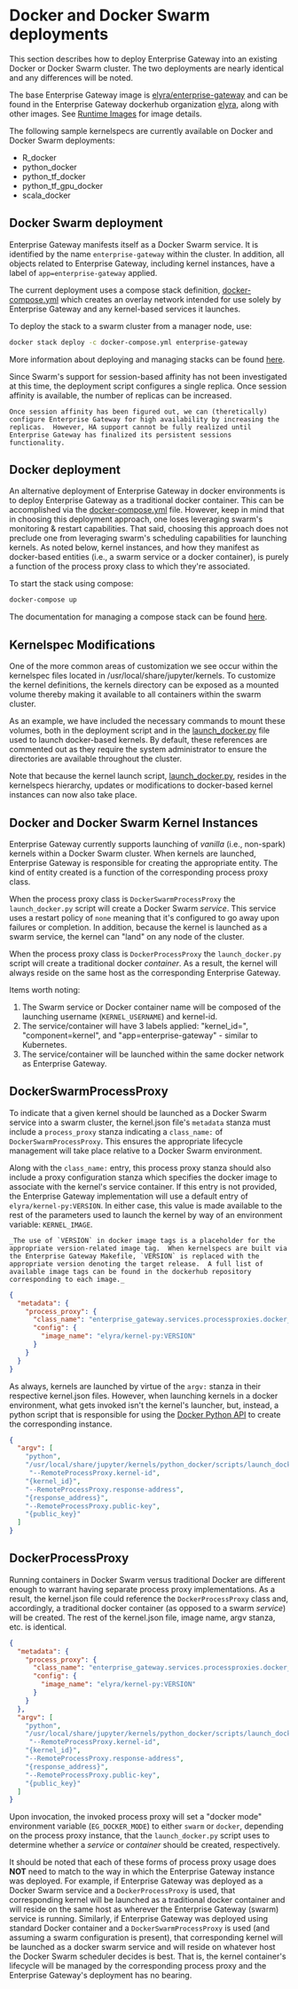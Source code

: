 # Docker and Docker Swarm deployments

This section describes how to deploy Enterprise Gateway into an existing Docker or Docker Swarm cluster.  The two deployments are nearly identical and any differences will be noted.

The base Enterprise Gateway image is [elyra/enterprise-gateway](https://hub.docker.com/r/elyra/enterprise-gateway/) and can be found in the Enterprise Gateway dockerhub organization [elyra](https://hub.docker.com/r/elyra/), along with other images.  See [Runtime Images](../contributors/docker.html#runtime-images) for image details.

The following sample kernelspecs are currently available on Docker and Docker Swarm deployments:

+ R_docker
+ python_docker
+ python_tf_docker
+ python_tf_gpu_docker
+ scala_docker

## Docker Swarm deployment

Enterprise Gateway manifests itself as a Docker Swarm service.  It is identified by the name `enterprise-gateway` within the cluster. In addition, all objects related to Enterprise Gateway, including kernel instances, have a label of `app=enterprise-gateway` applied.

The current deployment uses a compose stack definition, [docker-compose.yml](https://github.com/jupyter-server/enterprise_gateway/blob/master/etc/docker/docker-compose.yml) which creates an overlay network intended for use solely by Enterprise Gateway and any kernel-based services it launches.

To deploy the stack to a swarm cluster from a manager node, use:

```bash
docker stack deploy -c docker-compose.yml enterprise-gateway
```

More information about deploying and managing stacks can be found [here](https://docs.docker.com/engine/reference/commandline/stack_deploy/).

Since Swarm's support for session-based affinity has not been investigated at this time, the deployment script configures a single replica.  Once session affinity is available, the number of replicas can be increased.

```{note}
Once session affinity has been figured out, we can (theretically) configure Enterprise Gateway for high availability by increasing the replicas.  However, HA support cannot be fully realized until Enterprise Gateway has finalized its persistent sessions functionality.
```

## Docker deployment
An alternative deployment of Enterprise Gateway in docker environments is to deploy Enterprise Gateway as a traditional docker container.  This can be accomplished via the [docker-compose.yml](https://github.com/jupyter-server/enterprise_gateway/blob/master/etc/docker/docker-compose.yml) file.  However, keep in mind that in choosing this deployment approach, one loses leveraging swarm's monitoring & restart capabilities.  That said, choosing this approach does not preclude one from leveraging swarm's scheduling capabilities for launching kernels.  As noted below, kernel instances, and how they manifest as docker-based entities (i.e., a swarm service or a docker container), is purely a function of the process proxy class to which they're associated.  

To start the stack using compose:

```bash
docker-compose up
```

The documentation for managing a compose stack can be found [here](https://docs.docker.com/compose/overview/).

## Kernelspec Modifications

One of the more common areas of customization we see occur within the kernelspec files located in /usr/local/share/jupyter/kernels.  To customize the kernel definitions, the kernels directory can be exposed as a mounted volume thereby making it available to all containers within the swarm cluster.

As an example, we have included the necessary commands to mount these volumes, both in the deployment script and in the [launch_docker.py](https://github.com/jupyter-server/enterprise_gateway/blob/master/etc/kernel-launchers/docker/scripts/launch_docker.py) file used to launch docker-based kernels.  By default, these references are commented out as they require the system administrator to ensure the directories are available throughout the cluster.

Note that because the kernel launch script, [launch_docker.py](https://github.com/jupyter-server/enterprise_gateway/blob/master/etc/kernel-launchers/docker/scripts/launch_docker.py), resides in the kernelspecs hierarchy, updates or modifications to docker-based kernel instances can now also take place. 

## Docker and Docker Swarm Kernel Instances
Enterprise Gateway currently supports launching of _vanilla_ (i.e., non-spark) kernels within a Docker Swarm cluster.  When kernels are launched, Enterprise Gateway is responsible for creating the appropriate entity.  The kind of entity created is a function of the corresponding process proxy class.  

When the process proxy class is `DockerSwarmProcessProxy` the `launch_docker.py` script will create a Docker Swarm _service_.  This service uses a restart policy of `none` meaning that it's configured to go away upon failures or completion.  In addition, because the kernel is launched as a swarm service, the kernel can "land" on any node of the cluster.

When the process proxy class is `DockerProcessProxy` the `launch_docker.py` script will create a traditional docker _container_.  As a result, the kernel will always reside on the same host as the corresponding Enterprise Gateway.

Items worth noting:
1. The Swarm service or Docker container name will be composed of the launching username (`KERNEL_USERNAME`) and kernel-id.
2. The service/container will have 3 labels applied: "kernel_id=<kernel-id>", "component=kernel", and "app=enterprise-gateway" - similar to Kubernetes.
3. The service/container will be launched within the same docker network as Enterprise Gateway.

## DockerSwarmProcessProxy

To indicate that a given kernel should be launched as a Docker Swarm service into a swarm cluster, the kernel.json file's `metadata` stanza  must include a `process_proxy` stanza indicating a `class_name:`  of `DockerSwarmProcessProxy`. This ensures the appropriate lifecycle management will take place relative to a Docker Swarm environment.

Along with the `class_name:` entry, this process proxy stanza should also include a proxy configuration stanza  which specifies the docker image to associate with the kernel's service container.  If this entry is not provided, the Enterprise Gateway implementation will use a default entry of `elyra/kernel-py:VERSION`.  In either case, this value is made available to the rest of the parameters used to launch the kernel by way of an environment variable: `KERNEL_IMAGE`.

```{note}
_The use of `VERSION` in docker image tags is a placeholder for the appropriate version-related image tag.  When kernelspecs are built via the Enterprise Gateway Makefile, `VERSION` is replaced with the appropriate version denoting the target release.  A full list of available image tags can be found in the dockerhub repository corresponding to each image._
```

```json
{
  "metadata": {
    "process_proxy": {
      "class_name": "enterprise_gateway.services.processproxies.docker_swarm.DockerSwarmProcessProxy",
      "config": {
        "image_name": "elyra/kernel-py:VERSION"
      }
    }
  }
}
```
As always, kernels are launched by virtue of the `argv:` stanza in their respective kernel.json files.  However, when launching kernels in a docker environment, what gets invoked isn't the kernel's launcher, but, instead, a python script that is responsible for using the [Docker Python API](https://docker-py.readthedocs.io/en/stable/) to create the corresponding instance.  

```json
{
  "argv": [
    "python",
    "/usr/local/share/jupyter/kernels/python_docker/scripts/launch_docker.py",
     "--RemoteProcessProxy.kernel-id",
    "{kernel_id}",
    "--RemoteProcessProxy.response-address",
    "{response_address}",
    "--RemoteProcessProxy.public-key",
    "{public_key}"
  ]
}
```

## DockerProcessProxy

Running containers in Docker Swarm versus traditional Docker are different enough to warrant having separate process proxy implementations.  As a result, the kernel.json file could reference the `DockerProcessProxy` class and, accordingly, a traditional docker container (as opposed to a swarm _service_) will be created.  The rest of the kernel.json file, image name, argv stanza, etc. is identical.

```json
{
  "metadata": {
    "process_proxy": {
      "class_name": "enterprise_gateway.services.processproxies.docker_swarm.DockerProcessProxy",
      "config": {
        "image_name": "elyra/kernel-py:VERSION"
      }
    }
  },
  "argv": [
    "python",
    "/usr/local/share/jupyter/kernels/python_docker/scripts/launch_docker.py",
     "--RemoteProcessProxy.kernel-id",
    "{kernel_id}",
    "--RemoteProcessProxy.response-address",
    "{response_address}",
    "--RemoteProcessProxy.public-key",
    "{public_key}"
  ]
}
```

Upon invocation, the invoked process proxy will set a "docker mode" environment variable (`EG_DOCKER_MODE`) to either `swarm` or `docker`, depending on the process proxy instance, that the `launch_docker.py` script uses to determine whether a _service_ or _container_ should be created, respectively.

It should be noted that each of these forms of process proxy usage does **NOT** need to match to the way in which the Enterprise Gateway instance was deployed.  For example, if Enterprise Gateway was deployed as a Docker Swarm service and a `DockerProcessProxy` is used, that corresponding kernel will be launched as a traditional docker container and will reside on the same host as wherever the Enterprise Gateway (swarm) service is running.  Similarly, if Enterprise Gateway was deployed using standard Docker container and a `DockerSwarmProcessProxy` is used (and assuming a swarm configuration is present), that corresponding kernel will be launched as a docker swarm service and will reside on whatever host the Docker Swarm scheduler decides is best.  That is, the kernel container's lifecycle will be managed by the corresponding process proxy and the Enterprise Gateway's deployment has no bearing.
